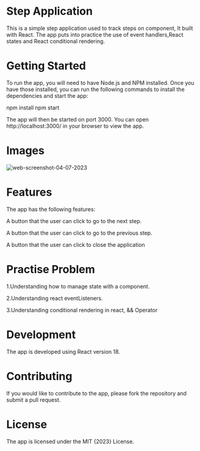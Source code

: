# Step Application

This is a simple step application used to track steps on component, It built with React. The app puts into practice the use of event handlers,React states and React conditional rendering.

# Getting Started

To run the app, you will need to have Node.js and NPM installed. Once you have those installed, you can run the following commands to install the dependencies and start the app:

npm install
npm start

The app will then be started on port 3000. You can open http://localhost:3000/ in your browser to view the app.

# Images
![web-screenshot-04-07-2023](https://github.com/Emmanuel687/Step1/assets/93251478/b75392dc-9486-474a-b56c-4324749c0cbb)

# Features

The app has the following features:

A button that the user can click to go to the next step.

A button that the user can click to go to the previous step.

A button that the user can click to close the application

# Practise Problem

1.Understanding how to manage state with a component.

2.Understanding react eventListeners.

3.Understanding conditional rendering in react, && Operator

# Development

The app is developed using React version 18.

# Contributing

If you would like to contribute to the app, please fork the repository and submit a pull request.

# License

The app is licensed under the MIT {2023} License.
